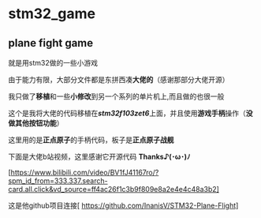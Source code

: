 # stm32_game

## plane fight game

就是用stm32做的一些小游戏

由于能力有限，大部分文件都是东拼西凑**大佬的**（感谢那部分大佬开源）

我只做了**移植**和一些**小修改**到另一个系列的单片机上,而且做的也很一般

这个是我将大佬的代码移植在***stm32f103zet6***上面，并且使用**游戏手柄**操作（**没做其他按钮功能**）

这里用的是**正点原子**的手柄代码，板子是**正点原子战舰**

下面是大佬b站视频，这里感谢它开源代码 **Thanks♪(･ω･)ﾉ**

[https://www.bilibili.com/video/BV1fJ41167ro/?spm_id_from=333.337.search-card.all.click&vd_source=ff4ac26f1c3b9f809e8a2e4e4c48a3b2]

这是他github项目连接[ https://github.com/InanisV/STM32-Plane-Flight]
